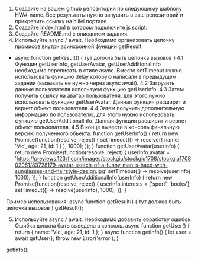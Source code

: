 1. Создайте на вашем github репозиторий по следующему шаблону HW#-name. Все результаты нужно запушить в ваш репозиторий и прикрепить ссылку на hillel портале
2. Создайте index.html в котором подключите js script.
3. Создайте README.md с описанием задания.
4. Используйте async / await. Необходимо организовать цепочку промисов внутри асинхронной функции getResult

- async function getResult() { тут должна быть цепочка вызовов }
  4.1 Функции getUserInfo, getUserAvatar, getUserAdditionalInfo необходимо переписать в стиле async. Вместо setTimeout нужно использовать функцию delay которую написали в предыдущем задании (вызывать ее нужно через async await).
  4.2 ​​Загрузить данные пользователя используем функцию getUserInfo.
  4.3 Затем получить ссылку на аватар пользователя, для этого нужно использовать функцию getUserAvatar. Данная функция расширит и вернет обьект пользователя.
  4.4 Затем получить дополнительную информацию по пользователю, для этого нужно использовать функцию getUserAdditionalInfo. Данная функция расширит и вернет обьект пользователя.
  4.5 В конце вывести в консоль финальную версию полученного обьекта.
  function getUserInfo() {
  return new Promise(function(resolve, reject) {
  setTimeout(() => resolve({ name: 'Vic', age: 21, id: 1 } ), 1000);
  });
  }
  function getUserAvatar(userInfo) {
  return new Promise(function(resolve, reject) {
  userInfo.avatar = 'https://previews.123rf.com/images/stockgiu/stockgiu1708/stockgiu170802061/83728179-avatar-sketch-of-a-funny-man-s-haed-with-sunglasses-and-hairstyle-design.jpg'
  setTimeout(() => resolve(userInfo), 1000);
  });
  }
  function getUserAdditionalInfo(userInfo) {
  return new Promise(function(resolve, reject) {
  userInfo.interests = ['sport', 'books'];
  setTimeout(() => resolve(userInfo), 1000);
  });
  }

Пример использования:
async function getResult() {
тут должна быть цепочка вызовов
}
getResult();

5. Используйте async / await. Необходимо добавить обработку ошибок. Ошибка должна быть выведена в консоль.
   async function getUser() {
   return { name: 'Vic', age: 21, id: 1 };
   }
   async function getInfo() {
   let user = await getUser();
   throw new Error('error');
   }

getInfo();
